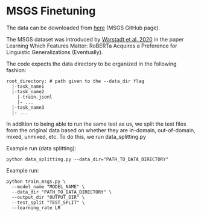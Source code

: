 # MSGS Finetuning

The data can be downloaded from [here](https://github.com/nyu-mll/msgs) (MSGS GitHub page).

The MSGS dataset was introduced by [Warstadt et al. 2020](https://aclanthology.org/2020.emnlp-main.16.pdf) 
in the paper Learning Which Features Matter: RoBERTa Acquires a Preference for Linguistic 
Generalizations (Eventually).

The code expects the data directory to be organized in the following fashion:
```
root_directory: # path given to the --data_dir flag
  |-task_name1
  |-task_name2
    |-train.jsonl
    |- ...
  |-task_name3
  |- ...
```

In addition to being able to run the same test as us, we split the test files from the original data
based on whether they are in-domain, out-of-domain, mixed, unmixed, etc. To do this, we run 
data_splitting.py

Example run (data splitting):
```
python data_splitting.py --data_dir="PATH_TO_DATA_DIRECTORY"
```

Example run:
```
python train_msgs.py \
  --model_name "MODEL_NAME" \
  --data_dir "PATH_TO_DATA_DIRECTORY" \
  --output_dir "OUTPUT_DIR" \
  --test_split "TEST_SPLIT" \
  --learning_rate LR
```

